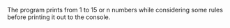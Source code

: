 The program prints from 1 to 15 or n numbers while considering some rules before printing it out to the console.
